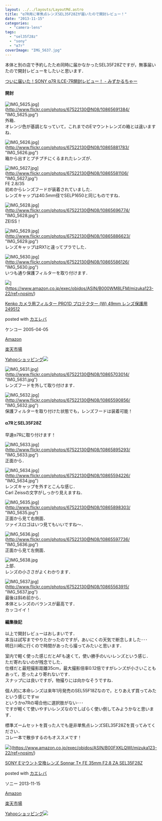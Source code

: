 ```yaml
---
layout: ../../layouts/LayoutMd.astro
title: "α7R用に単焦点レンズSEL35F28Zが届いたので開封レビュー！"
date: "2013-11-15"
categories: 
  - "camera-lens"
tags: 
  - "sel35f28z"
  - "sony"
  - "α7r"
coverImage: "IMG_5637.jpg"
---
```


本体と別の店で予約したため同時に届かなかったSEL35F28Zですが，無事届いたので開封レビューをしたいと思います．

[ついに届いた！SONY α7R ILCE\-7R開封レビュー！ \- みずかるちゃー](https://mizuka123.net/archive/4643/)

#### 開封

![IMG_5625.jpg](/archive/images/10865691384_a99468f2c6_b.jpg)](http://www.flickr.com/photos/67522130@N08/10865691384/ "IMG_5625.jpg")  
外箱．  
オレンジ色が基調となっていて，これまでのEマウントレンズの箱とは違いますね．

![IMG_5626.jpg](/archive/images/10865881783_111a889d8d_b.jpg)](http://www.flickr.com/photos/67522130@N08/10865881783/ "IMG_5626.jpg")  
箱から出すとプチプチにくるまれたレンズが．

![IMG_5627.jpg](/archive/images/10865581106_4d279ffe16_b.jpg)](http://www.flickr.com/photos/67522130@N08/10865581106/ "IMG_5627.jpg")  
FE 2.8/35  
初めからレンズフードが装着されていました．  
レンズキャップは40.5mm径でSELP1650と同じものですね．

![IMG_5628.jpg](/archive/images/10865696774_e363850b7a_b.jpg)](http://www.flickr.com/photos/67522130@N08/10865696774/ "IMG_5628.jpg")  
ZEISS！

![IMG_5629.jpg](/archive/images/10865886623_2a89fbdfb6_b.jpg)](http://www.flickr.com/photos/67522130@N08/10865886623/ "IMG_5629.jpg")  
レンズキャップはRX1と違ってプラでした．

![IMG_5630.jpg](/archive/images/10865586126_2393652eb4_b.jpg)](http://www.flickr.com/photos/67522130@N08/10865586126/ "IMG_5630.jpg")  
いつも通り保護フィルターを取り付けます．

![](/archive/images/41EMnI3QdCL._SL160_.jpg)](https://www.amazon.co.jp/exec/obidos/ASIN/B000WM8LFM/mizuka123-22/ref=nosim/)

[Kenko カメラ用フィルター PRO1D プロテクター (W) 49mm レンズ保護用 249512](https://www.amazon.co.jp/exec/obidos/ASIN/B000WM8LFM/mizuka123-22/ref=nosim/)

posted with [カエレバ](http://kaereba.com)

ケンコー 2005-04-05

[Amazon](http://www.amazon.co.jp/gp/search?keywords=PRO1D&__mk_ja_JP=%83J%83%5E%83J%83i&tag=mizuka123-22 "アマゾン")

[楽天市場](http://hb.afl.rakuten.co.jp/hgc/032b53ee.4b34c5ee.0f4a541e.f440145e/?pc=http%3A%2F%2Fsearch.rakuten.co.jp%2Fsearch%2Fmall%2FPRO1D%2F-%2Ff.1-p.1-s.1-sf.0-st.A-v.2%3Fx%3D0%26scid%3Daf_ich_link_urltxt%26m%3Dhttp%3A%2F%2Fm.rakuten.co.jp%2F "楽天市場")

[Yahooショッピング![](//ad.jp.ap.valuecommerce.com/servlet/gifbanner?sid=3066752&pid=881990642)](//ck.jp.ap.valuecommerce.com/servlet/referral?sid=3066752&pid=881990642&vc_url=http%3A%2F%2Fshopping.search.yahoo.co.jp%2Fsearch%3FuIv%3Don%26ei%3DUTF-8%26tab_ex%3Dcommerce%26slider%3D0%26va%3DPRO1D "Yahooショッピング")

![IMG_5631.jpg](/archive/images/10865703014_a0ed6643a8_b.jpg)](http://www.flickr.com/photos/67522130@N08/10865703014/ "IMG_5631.jpg")  
レンズフードを外して取り付けます．

![IMG_5632.jpg](/archive/images/10865590856_ee5ebe0fe9_b.jpg)](http://www.flickr.com/photos/67522130@N08/10865590856/ "IMG_5632.jpg")  
保護フィルターを取り付けた状態でも，レンズフードは装着可能！

#### α7RとSEL35F28Z

早速α7Rに取り付けます！

![IMG_5633.jpg](/archive/images/10865895293_9112a5cce9_b.jpg)](http://www.flickr.com/photos/67522130@N08/10865895293/ "IMG_5633.jpg")  
正面から．

![IMG_5634.jpg](/archive/images/10865594226_7e22652c67_b.jpg)](http://www.flickr.com/photos/67522130@N08/10865594226/ "IMG_5634.jpg")  
レンズキャップを外すとこんな感じ．  
Carl Zeissの文字がしっかり見えますね．

![IMG_5635.jpg](/archive/images/10865898303_efe6a92ea7_b.jpg)](http://www.flickr.com/photos/67522130@N08/10865898303/ "IMG_5635.jpg")  
正面から見て右側面．  
ツァイスロゴはいつ見てもいいですね～．

![IMG_5636.jpg](/archive/images/10865597736_147c2feefc_b.jpg)](http://www.flickr.com/photos/67522130@N08/10865597736/ "IMG_5636.jpg")  
正面から見て左側面．

![IMG_5638.jpg](/archive/images/10865902903_0d2f743c6e_b.jpg)  
上部．  
レンズの小ささがよくわかります．

![IMG_5637.jpg](/archive/images/10865563915_0f99c7dff1_b.jpg)](http://www.flickr.com/photos/67522130@N08/10865563915/ "IMG_5637.jpg")  
最後は斜め前から．  
本体とレンズのバランスが最高です．  
カッコイイ！

#### 編集後記

以上で開封レビューはおしまいです．  
本当は試写までやりたかったのですが，あいにくの天気で断念しました･･･  
明日川崎に行くので時間があったら撮ってみたいと思います．

室内で軽く使った感じだとAFも速くて，使い勝手のいいレンズという感じ．  
ただ寄れないのが残念でした．  
仕様だと最短撮影距離35cm，最大撮影倍率0.12倍ですがレンズが小さいこともあって，思ったより寄れないです．  
スナップには良いですが，物撮りには向かなそうですね．

個人的に本命レンズは来年1月発売のSEL55F18Zなので，とりあえず買ってみたという感じですｗ  
というかα7Rの場合他に選択肢がない･･･  
ですが軽くて使いやすいレンズなのでしばらく使い倒してみようかなと思います．

標準ズームセットを買った人でも是非単焦点レンズSEL35F28Zを買ってみてください．  
コレ一本で散歩するのもオススメです！

![](/archive/images/414q-Wv0XEL._SL160_.jpg)](https://www.amazon.co.jp/exec/obidos/ASIN/B00FXKLQWI/mizuka123-22/ref=nosim/)

[SONY Eマウント交換レンズ Sonnar T\* FE 35mm F2.8 ZA SEL35F28Z](https://www.amazon.co.jp/exec/obidos/ASIN/B00FXKLQWI/mizuka123-22/ref=nosim/)

posted with [カエレバ](http://kaereba.com)

ソニー 2013-11-15

[Amazon](http://www.amazon.co.jp/gp/search?keywords=F2.8%20SEL35F28Z&__mk_ja_JP=%83J%83%5E%83J%83i&tag=mizuka123-22 "アマゾン")

[楽天市場](http://hb.afl.rakuten.co.jp/hgc/032b53ee.4b34c5ee.0f4a541e.f440145e/?pc=http%3A%2F%2Fsearch.rakuten.co.jp%2Fsearch%2Fmall%2FF2.8%2520SEL35F28Z%2F-%2Ff.1-p.1-s.1-sf.0-st.A-v.2%3Fx%3D0%26scid%3Daf_ich_link_urltxt%26m%3Dhttp%3A%2F%2Fm.rakuten.co.jp%2F "楽天市場")

[Yahooショッピング![](//ad.jp.ap.valuecommerce.com/servlet/gifbanner?sid=3066752&pid=881990642)](//ck.jp.ap.valuecommerce.com/servlet/referral?sid=3066752&pid=881990642&vc_url=http%3A%2F%2Fshopping.search.yahoo.co.jp%2Fsearch%3FuIv%3Don%26ei%3DUTF-8%26tab_ex%3Dcommerce%26slider%3D0%26va%3DF2.8%2520SEL35F28Z "Yahooショッピング")
